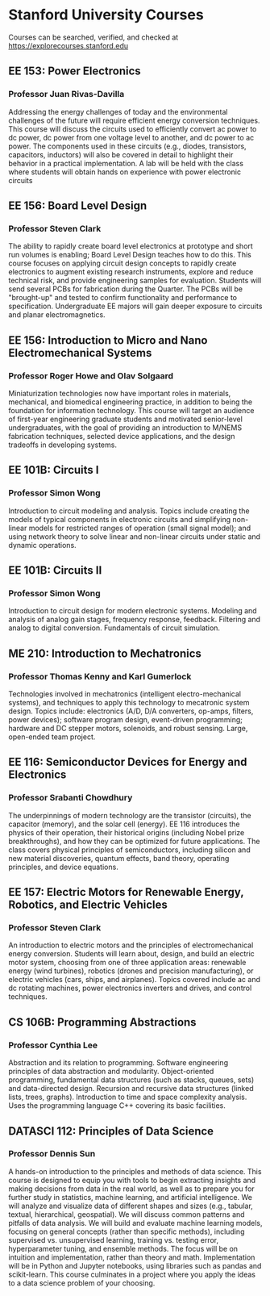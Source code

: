 # Stanford University Courses
Courses can be searched, verified, and checked at https://explorecourses.stanford.edu

## EE 153: Power Electronics
### Professor Juan Rivas-Davilla
Addressing the energy challenges of today and the environmental challenges of the future will require efficient energy conversion techniques. This course will discuss the circuits used to efficiently convert ac power to dc power, dc power from one voltage level to another, and dc power to ac power. The components used in these circuits (e.g., diodes, transistors, capacitors, inductors) will also be covered in detail to highlight their behavior in a practical implementation. A lab will be held with the class where students will obtain hands on experience with power electronic circuits

## EE 156: Board Level Design
### Professor Steven Clark
The ability to rapidly create board level electronics at prototype and short run volumes is enabling; Board Level Design teaches how to do this. This course focuses on applying circuit design concepts to rapidly create electronics to augment existing research instruments, explore and reduce technical risk, and provide engineering samples for evaluation. Students will send several PCBs for fabrication during the Quarter. The PCBs will be "brought-up" and tested to confirm functionality and performance to specification. Undergraduate EE majors will gain deeper exposure to circuits and planar electromagnetics.

## EE 156: Introduction to Micro and Nano Electromechanical Systems
### Professor Roger Howe and Olav Solgaard
Miniaturization technologies now have important roles in materials, mechanical, and biomedical engineering practice, in addition to being the foundation for information technology. This course will target an audience of first-year engineering graduate students and motivated senior-level undergraduates, with the goal of providing an introduction to M/NEMS fabrication techniques, selected device applications, and the design tradeoffs in developing systems.

## EE 101B: Circuits I
### Professor Simon Wong
Introduction to circuit modeling and analysis. Topics include creating the models of typical components in electronic circuits and simplifying non-linear models for restricted ranges of operation (small signal model); and using network theory to solve linear and non-linear circuits under static and dynamic operations.

## EE 101B: Circuits II
### Professor Simon Wong
Introduction to circuit design for modern electronic systems. Modeling and analysis of analog gain stages, frequency response, feedback. Filtering and analog to digital conversion. Fundamentals of circuit simulation. 

## ME 210: Introduction to Mechatronics
### Professor Thomas Kenny and Karl Gumerlock
Technologies involved in mechatronics (intelligent electro-mechanical systems), and techniques to apply this technology to mecatronic system design. Topics include: electronics (A/D, D/A converters, op-amps, filters, power devices); software program design, event-driven programming; hardware and DC stepper motors, solenoids, and robust sensing. Large, open-ended team project.

## EE 116: Semiconductor Devices for Energy and Electronics
### Professor Srabanti Chowdhury
The underpinnings of modern technology are the transistor (circuits), the capacitor (memory), and the solar cell (energy). EE 116 introduces the physics of their operation, their historical origins (including Nobel prize breakthroughs), and how they can be optimized for future applications. The class covers physical principles of semiconductors, including silicon and new material discoveries, quantum effects, band theory, operating principles, and device equations.

## EE 157: Electric Motors for Renewable Energy, Robotics, and Electric Vehicles
### Professor Steven Clark
An introduction to electric motors and the principles of electromechanical energy conversion. Students will learn about, design, and build an electric motor system, choosing from one of three application areas: renewable energy (wind turbines), robotics (drones and precision manufacturing), or electric vehicles (cars, ships, and airplanes). Topics covered include ac and dc rotating machines, power electronics inverters and drives, and control techniques.

## CS 106B: Programming Abstractions
### Professor Cynthia Lee
Abstraction and its relation to programming. Software engineering principles of data abstraction and modularity. Object-oriented programming, fundamental data structures (such as stacks, queues, sets) and data-directed design. Recursion and recursive data structures (linked lists, trees, graphs). Introduction to time and space complexity analysis. Uses the programming language C++ covering its basic facilities.

## DATASCI 112: Principles of Data Science
### Professor Dennis Sun
A hands-on introduction to the principles and methods of data science. This course is designed to equip you with tools to begin extracting insights and making decisions from data in the real world, as well as to prepare you for further study in statistics, machine learning, and artificial intelligence. We will analyze and visualize data of different shapes and sizes (e.g., tabular, textual, hierarchical, geospatial). We will discuss common patterns and pitfalls of data analysis. We will build and evaluate machine learning models, focusing on general concepts (rather than specific methods), including supervised vs. unsupervised learning, training vs. testing error, hyperparameter tuning, and ensemble methods. The focus will be on intuition and implementation, rather than theory and math. Implementation will be in Python and Jupyter notebooks, using libraries such as pandas and scikit-learn. This course culminates in a project where you apply the ideas to a data science problem of your choosing.
